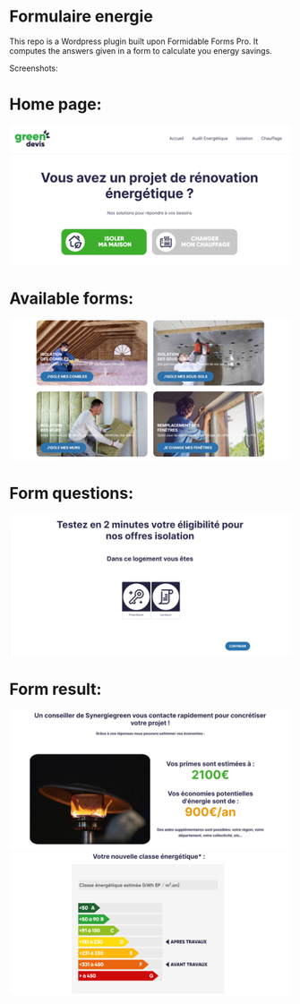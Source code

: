 # Formulaire energie

This repo is a Wordpress plugin built upon  Formidable Forms Pro.
It computes the answers given in a form to calculate you energy savings.

Screenshots:

# Home page:

![Form](Pictures/Home.PNG)

# Available forms:

![Form](Pictures/Available_forms.PNG)

# Form questions:

![Form](Pictures/Form.PNG)

# Form result:

![Form](Pictures/Savings.PNG)
![Form](Pictures/Diag.PNG)
